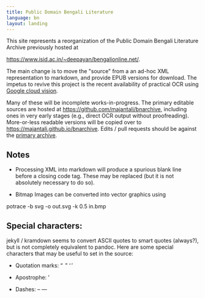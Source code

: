 ```yaml
---
title: Public Domain Bengali Literature
language: bn
layout: landing
---
```



This site represents a reorganization of the Public Domain Bengali
Literature Archive previously hosted at

<https://www.isid.ac.in/~deepayan/bengalionline.net/>.

The main change is to move the "source" from a an ad-hoc XML
representation to markdown, and provide EPUB versions for
download. The impetus to revive this project is the recent
availability of practical OCR using [Google cloud
vision](https://cloud.google.com/vision/docs/ocr).

Many of these will be incomplete works-in-progress. The primary
editable sources are hosted at
<https://github.com/majantali/bnarchive>, including ones in very early
stages (e.g., direct OCR output without proofreading).  More-or-less
readable versions will be copied over to
<https://majantali.github.io/bnarchive>. Edits / pull requests should
be against the [primary
archive](https://github.com/majantali/bnarchive).


## Notes

- Processing XML into markdown will produce a spurious blank line
  before a closing code tag. These may be replaced (but it is not 
  absolutely necessary to do so).


- Bitmap Images can be converted into vector graphics using

potrace -b svg -o out.svg -k 0.5 in.bmp 


## Special characters:

jekyll / kramdown seems to convert ASCII quotes to smart quotes
(always?), but is not completely equivalent to pandoc. Here are some
special characters that may be useful to set in the source:

- Quotation marks: “  ”  ‘ ’

- Apostrophe: ’

- Dashes: –	—


